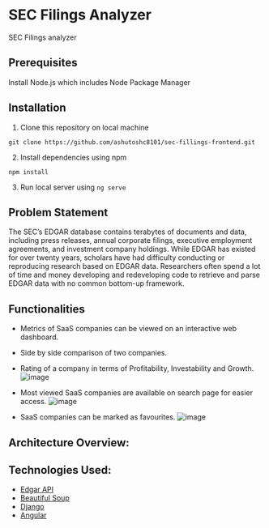 # SEC Filings Analyzer
SEC Filings analyzer

## Prerequisites
Install Node.js which includes Node Package Manager

## Installation

1. Clone this repository on local machine
```
git clone https://github.com/ashutoshc8101/sec-fillings-frontend.git
```

2. Install dependencies using npm
```
npm install
```

3. Run local server using `ng serve`

## Problem Statement
The SEC’s EDGAR database contains terabytes of documents and data, including press releases,
annual corporate filings, executive employment agreements, and investment company
holdings. While EDGAR has existed for over twenty years, scholars have had difficulty
conducting or reproducing research based on EDGAR data. Researchers often spend a lot of
time and money developing and redeveloping code to retrieve and parse EDGAR data with no
common bottom-up framework.

## Functionalities
- Metrics of SaaS companies can be viewed on an interactive web dashboard.
  
- Side by side comparison of two companies.
- Rating of a company in terms of Profitability, Investability and Growth.
  ![image](https://user-images.githubusercontent.com/24855641/159119143-ef16b0c3-0d90-42f7-be31-c13ef8f3ce56.png)

- Most viewed SaaS companies are available on search page for easier access.
  ![image](https://user-images.githubusercontent.com/24855641/159119153-be9755ac-c1f2-43a2-a75e-6e799a920123.png)

- SaaS companies can be marked as favourites.
  ![image](https://user-images.githubusercontent.com/24855641/159119341-b6dbccbb-c100-4a36-9c8f-c94f4b952e3f.png)

## Architecture Overview:

## Technologies Used:
- [Edgar API](https://www.sec.gov/edgar/sec-api-documentation)
- [Beautiful Soup](https://beautiful-soup-4.readthedocs.io/en/latest/)
- [Django](https://www.djangoproject.com/)
- [Angular](https://angular.io/)
